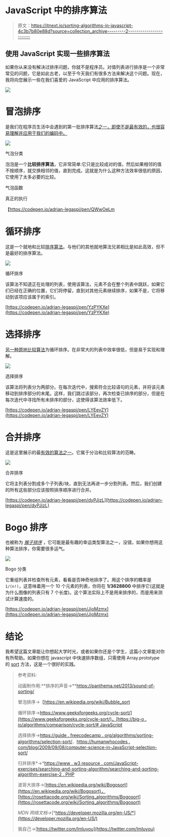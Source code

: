 # JavaScript 中的排序算法

> 原文：<https://itnext.io/sorting-algorithms-in-javascript-4c3b7b80e88d?source=collection_archive---------2----------------------->

## 使用 JavaScript 实现一些排序算法

如果你从来没有解决过排序问题，你就不是程序员。对值列表进行排序是一个非常常见的问题，它是如此古老，以至于今天我们有很多方法来解决这个问题。现在，我将向您展示一些在我们喜爱的 JavaScript 中应用的排序算法。

![](img/fd7c3a723ccdde206db57d08bcd6281a.png)

# 冒泡排序

是我们在程序员生活中会遇到的第一批排序算法[之一，即使不是最有效的，也很容易理解并应用于我们的编码中。](https://en.wikipedia.org/wiki/Bubble_sort)

![](img/3a02e1e4344503dfa4e4df53203fc168.png)

气泡分类

泡泡是一个**比较排序算法**，它非常简单:它只是比较成对的值，然后如果相邻的值不按顺序，就交换相邻的值，直到完成。这就是为什么这种方法效率很低的原因，它使用了太多必要的比较。

气泡函数

真正的执行

【https://codepen.io/adrian-legaspi/pen/QWwOeLm 

# 循环排序

这是一个就地和比较[排序算法](https://big-o.io/algorithms/comparison/cycle-sort/#javascript)。与他们的其他就地算法兄弟相比是如此高效，但不是最好的排序算法。

![](img/d2e028625eb779b8469d889d42485c00.png)

循环排序

该算法不知道正在处理的列表，使用该算法，元素不会在整个列表中跳跃，如果它们已经在正确的位置，它们将停留，直到对其他元素继续排序，如果不是，它将移动到该项应该属于的索引。

[https://codepen.io/adrian-legaspi/pen/YzPYKXe](https://codepen.io/adrian-legaspi/pen/YzPYKXe)

# 选择排序

[另一种原地比较算法](https://en.wikipedia.org/wiki/Selection_sort)为循环排序。在非常大的列表中效率很低，但是易于实现和理解。

![](img/a5640d2cdbbbad82ccdf9db018ef36ce.png)

选择排序

该算法将列表分为两部分。在每次迭代中，搜索符合比较语句的元素，并将该元素移动到排序部分的末尾。这样，我们跳过该部分，再次检查已排序的部分，但是在每次迭代中寻找所有未排序的部分，这使得该算法效率低下。

[https://codepen.io/adrian-legaspi/pen/LYEevZY](https://codepen.io/adrian-legaspi/pen/LYEevZY)

# 合并排序

这是这里展示的最[有效的算法之一](https://www.geeksforgeeks.org/merge-sort/)。它属于分治和比较算法的范畴。

![](img/4f6c37af7ef1a643a7e0ecb217c1c0d4.png)

合并排序

它将主列表分割成多个子列表/块，直到无法再进一步分割列表。然后，我们创建的所有这些部分应该按照排序顺序进行合并。

[https://codepen.io/adrian-legaspi/pen/dyPJjzL](https://codepen.io/adrian-legaspi/pen/dyPJjzL)

# Bogo 排序

也被称为 [*猴子排序*](https://en.wikipedia.org/wiki/Bogosort) ，它可能是最有趣的幸运类型算法之一，没错，如果你想用这种算法排序，你需要很多运气。

![](img/31fc4693291d8a538e07701744cdec9a.png)

Bogo 分类

它重组列表并检查所有元素，看看是否神奇地排序了。用这个排序的概率是`1/(n!)`，这意味着用一个 10 个元素的列表，你将在 **1/3628800** 中排序它(这就是为什么图像的列表只有 7 个长度)。这个算法实际上不是用来排序的，而是用来测试计算速度的。

[https://codepen.io/adrian-legaspi/pen/JjoMzmx](https://codepen.io/adrian-legaspi/pen/JjoMzmx)

# 结论

我希望这篇文章能让你想起大学时光，或者如果你还是个学生，这篇小文章能对你有所帮助。如果你想在 javascript 中快速排序数组，只需使用 Array.prototype 的 [sort](https://developer.mozilla.org/en-US/docs/Web/JavaScript/Reference/Global_Objects/Array/sort) 方法，这是一个很好的实践。

> 参考资料:
> 
> 动画制作用:**排序的声音→**https://panthema.net/2013/sound-of-sorting/
> 
> 冒泡排序→【https://en.wikipedia.org/wiki/Bubble_sort 
> 
> 循环排序→[https://www.geeksforgeeks.org/cycle-sort/](https://www.geeksforgeeks.org/cycle-sort/)，[https://big-o . io/algorithms/comparison/cycle-sort/# JavaScript](https://big-o.io/algorithms/comparison/cycle-sort/#javascript)
> 
> 选择排序→[https://guide . freecodecamp . org/algorithms/sorting-algorithms/selection-sort/](https://guide.freecodecamp.org/algorithms/sorting-algorithms/selection-sort/)、[https://humanwhocodes . com/blog/2009/09/08/computer-science-in-JavaScript-selection-sort/](https://humanwhocodes.com/blog/2009/09/08/computer-science-in-javascript-selection-sort/)
> 
> 归并排序*→*[https://www . w3 resource . com/JavaScript-exercises/searching-and-sorting-algorithm/searching-and-sorting-algorithm-exercise-2 . PHP](https://www.w3resource.com/javascript-exercises/searching-and-sorting-algorithm/searching-and-sorting-algorithm-exercise-2.php)
> 
> 波哥大排序→[https://en.wikipedia.org/wiki/Bogosort](https://en.wikipedia.org/wiki/Bogosort)，[https://rosettacode.org/wiki/Sorting_algorithms/Bogosort](https://rosettacode.org/wiki/Sorting_algorithms/Bogosort)
> 
> *MDN 网络文档→*[*https://developer.mozilla.org/en-US/*](https://developer.mozilla.org/en-US/)
> 
> 我自己→[https://twitter.com/Imluyou](https://twitter.com/Imluyou)